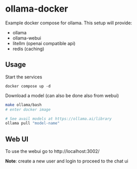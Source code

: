 # ollama-docker


Example docker compose for ollama. This setup will provide:

- ollama
- ollama-webui
- litellm (openai compatible api)
- redis (caching)

## Usage

Start the services 

`docker compose up -d`

Download a model (can also be done also from webui)

```sh
make ollama/bash
# enter docker image

# See avail models at https://ollama.ai/library
ollama pull "model-name"

```


## Web UI

To use the webui go to http://localhost:3002/

**Note**: create a new user and login to proceed to the chat ui

